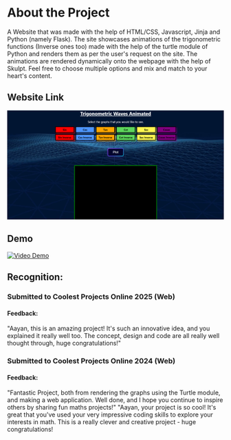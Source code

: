 # About the Project
A Website that was made with the help of HTML/CSS, Javascript, Jinja and Python (namely Flask).
The site showcases animations of the trigonometric functions (Inverse ones too) made with the help of the turtle module of Python and renders them as per the user's request on the site. 
The animations are rendered dynamically onto the webpage with the help of Skulpt.
Feel free to choose multiple options and mix and match to your heart's content.

## Website Link

[![Website Link](static/Landing%20Page%20TWA.png)](https://trigonometricwavesanimated.vercel.app/)

## Demo

[![Video Demo](https://img.youtube.com/vi/GCtpWvT0zew/0.jpg)](https://youtu.be/GCtpWvT0zew)

## Recognition:

### Submitted to Coolest Projects Online 2025 (Web)

#### Feedback: 
"Aayan, this is an amazing project! It's such an innovative idea, and you explained it really well too. The concept, design and code are all really well thought through, huge congratulations!"

### Submitted to Coolest Projects Online 2024 (Web)

#### Feedback: 
"Fantastic Project, both from rendering the graphs using the Turtle module, and making a web application. Well done, and I hope you continue to inspire others by sharing fun maths projects!"
"Aayan, your project is so cool! It's great that you've used your very impressive coding skills to explore your interests in math. This is a really clever and creative project - huge congratulations!